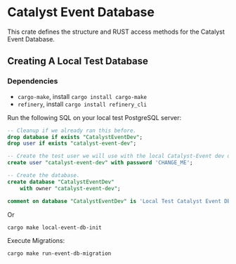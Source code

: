 # Catalyst Event Database

This crate defines the structure and RUST access methods for the Catalyst Event Database.

## Creating A Local Test Database

### Dependencies
 - `cargo-make`, install `cargo install cargo-make`
 - `refinery`, install `cargo install refinery_cli`

Run the following SQL on your local test PostgreSQL server:

```sql
-- Cleanup if we already ran this before.
drop database if exists "CatalystEventDev";
drop user if exists "catalyst-event-dev";

-- Create the test user we will use with the local Catalyst-Event dev database.
create user "catalyst-event-dev" with password 'CHANGE_ME';

-- Create the database.
create database "CatalystEventDev"
    with owner "catalyst-event-dev";

comment on database "CatalystEventDev" is 'Local Test Catalyst Event DB';
```
Or
```sh
cargo make local-event-db-init
```

Execute Migrations:
```sh
cargo make run-event-db-migration
```


